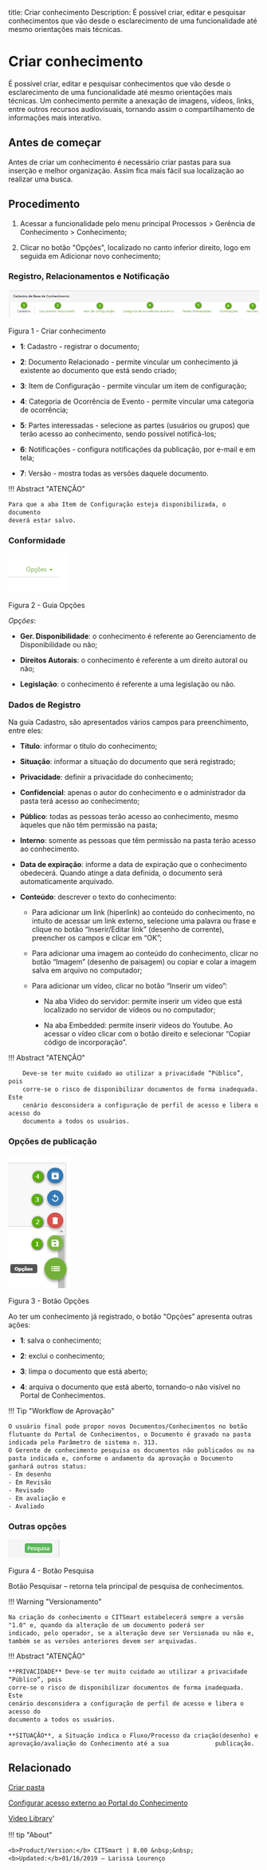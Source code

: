 title: Criar conhecimento
Description: É possível criar, editar e pesquisar conhecimentos que vão desde o esclarecimento de uma funcionalidade até mesmo orientações mais técnicas.
# Criar conhecimento
É possível criar, editar e pesquisar conhecimentos que vão desde o esclarecimento de uma funcionalidade até mesmo orientações mais técnicas.
Um conhecimento permite a anexação de imagens, vídeos, links, entre outros recursos audiovisuais, tornando assim o compartilhamento de informações mais interativo.

Antes de começar
--------------------

Antes de criar um conhecimento é necessário criar pastas para sua inserção e
melhor organização. Assim fica mais fácil sua localização ao realizar uma busca.

Procedimento
----------------

1.  Acessar a funcionalidade pelo menu principal Processos \> Gerência de
    Conhecimento \> Conhecimento;

2.  Clicar no botão "Opções", localizado no canto inferior direito, logo em
    seguida em Adicionar novo conhecimento;
    
### Registro, Relacionamentos e Notificação

![aba](images/create-1.png)

Figura 1 - Criar conhecimento

-   **1**: Cadastro - registrar o documento;

-   **2**: Documento Relacionado - permite vincular um conhecimento já existente ao
    documento que está sendo criado;

-   **3**: Item de Configuração - permite vincular um item de configuração;

-   **4**: Categoria de Ocorrência de Evento - permite vincular uma categoria de
    ocorrência;

-   **5**: Partes interessadas - selecione as partes (usuários ou grupos) que terão
    acesso ao conhecimento, sendo possível notificá-los;

-   **6**: Notificações - configura notificações da publicação, por e-mail e em
    tela;
    
-   **7**: Versão - mostra todas as versões daquele documento.    

    
!!! Abstract "ATENÇÃO"

    Para que a aba Item de Configuração esteja disponibilizada, o documento
    deverá estar salvo.
  
### Conformidade

![aba](images/create-2.png)

Figura 2 - Guia Opções

*Opções*:

-   **Ger. Disponibilidade**: o conhecimento é referente ao Gerenciamento de
    Disponibilidade ou não;

-   **Direitos Autorais**: o conhecimento é referente a um direito autoral ou não;

-   **Legislação**: o conhecimento é referente a uma legislação ou não.

### Dados de Registro

Na guia Cadastro, são apresentados vários campos para preenchimento, entre eles:

-   **Título**: informar o título do conhecimento;

-   **Situação**: informar a situação do documento que será registrado;

-   **Privacidade**: definir a privacidade do conhecimento;

-   **Confidencial**: apenas o autor do conhecimento e o administrador da pasta terá
    acesso ao conhecimento;

-   **Público**: todas as pessoas terão acesso ao conhecimento, mesmo àqueles que
    não têm permissão na pasta;

-   **Interno**: somente as pessoas que têm permissão na pasta terão acesso ao
    conhecimento.

-   **Data de expiração**: informe a data de expiração que o conhecimento obedecerá.
    Quando atinge a data definida, o documento será automaticamente arquivado.

-   **Conteúdo**: descrever o texto do conhecimento:

    -   Para adicionar um link (hiperlink) ao conteúdo do conhecimento, no
        intuito de acessar um link externo, selecione uma palavra ou frase e
        clique no botão “Inserir/Editar link” (desenho de corrente), preencher
        os campos e clicar em “OK”;

    -   Para adicionar uma imagem ao conteúdo do conhecimento, clicar no botão
        “Imagem” (desenho de paisagem) ou copiar e colar a imagem salva em
        arquivo no computador;

    -   Para adicionar um vídeo, clicar no botão “Inserir um vídeo”:

        -   Na aba Vídeo do servidor: permite inserir um vídeo que está
            localizado no servidor de vídeos ou no computador;

        -   Na aba Embedded: permite inserir vídeos do Youtube. Ao acessar o
            vídeo clicar com o botão direito e selecionar “Copiar código de
            incorporação”.

!!! Abstract "ATENÇÃO"  

        Deve-se ter muito cuidado ao utilizar a privacidade “Público”, pois
        corre-se o risco de disponibilizar documentos de forma inadequada. Este
        cenário desconsidera a configuração de perfil de acesso e libera o acesso do
        documento a todos os usuários.


### Opções de publicação

![aba](images/create-4.png)

Figura 3 - Botão Opções

   Ao ter um conhecimento já registrado, o botão “Opções” apresenta outras
  ações:

-   **1**: salva o conhecimento;

-   **2**: exclui o conhecimento;

-   **3**: limpa o documento que está aberto;

-   **4**: arquiva o documento que está aberto, tornando-o não visível no Portal de
    Conhecimentos.
    
    
!!! Tip "Workflow de Aprovação"  

    O usuário final pode propor novos Documentos/Conhecimentos no botão flutuante do Portal de Conhecimentos, o Documento é gravado na pasta indicada pelo Parâmetro de sistema n. 313.  
    O Gerente de conhecimento pesquisa os documentos nâo publicados ou na pasta indicada e, conforme o andamento da aprovação o Documento ganhará outros status:  
    - Em desenho   
    - Em Revisão   
    - Revisado  
    - Em avaliação e   
    - Avaliado



### Outras opções 
 
 
 ![aba](images/create-3.PNG)

Figura 4 - Botão Pesquisa
    
Botão Pesquisar – retorna tela principal de pesquisa de conhecimentos.  

!!! Warning "Versionamento"  

    Na criação do conhecimento o CITSmart estabelecerá sempre a versão "1.0" e, quando da alteração de um documento poderá ser
    indicado, pelo operador, se a alteração deve ser Versionada ou não e, também se as versões anteriores devem ser arquivadas.


!!! Abstract "ATENÇÃO"  

    **PRIVACIDADE** Deve-se ter muito cuidado ao utilizar a privacidade “Público”, pois
    corre-se o risco de disponibilizar documentos de forma inadequada. Este
    cenário desconsidera a configuração de perfil de acesso e libera o acesso do
    documento a todos os usuários.
        
    **SITUAÇÃO**, a Situação indica o Fluxo/Processo da criação(desenho) e aprovação/avaliação do Conhecimento até a sua             publicação.  


Relacionado
--------------------

[Criar pasta](/pt-br/citsmart-platform-8/processes/knowledge/configuration/create-folder.html)

[Configurar acesso externo ao Portal do Conhecimento](/pt-br/citsmart-platform-8/processes/knowledge/configuration/configure-external-access-knowledge-portal.html)

<i class='fa fa-youtube-play  fa-2x' style='color:#97ce17;vertical-align: middle;'> </i> [Video Library](https://www.youtube.com/playlist?list=PLB5qK2uzf2RPwkqhQwYU_EpvvGd29tSTA)'

!!! tip "About"

    <b>Product/Version:</b> CITSmart | 8.00 &nbsp;&nbsp;
    <b>Updated:</b>01/16/2019 – Larissa Lourenço
    
